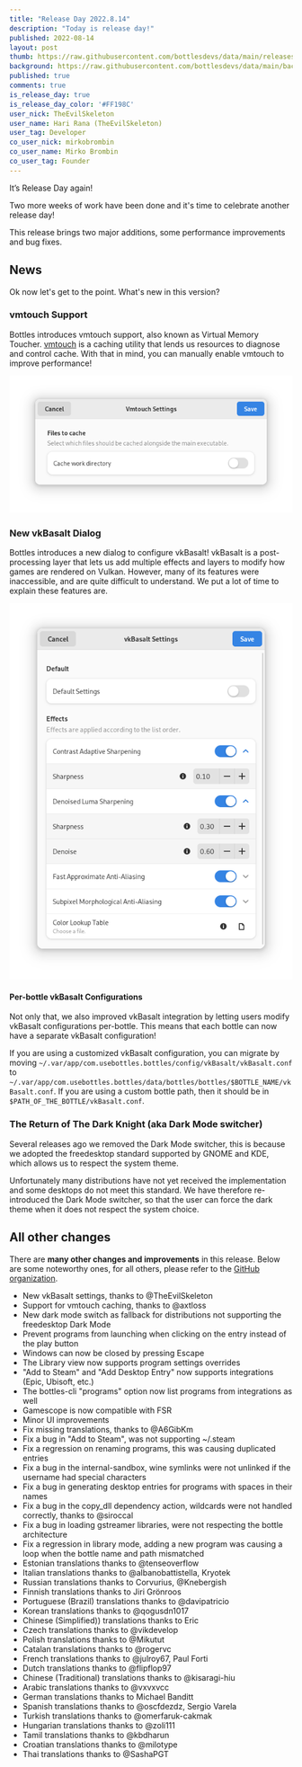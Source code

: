 ```yaml
---
title: "Release Day 2022.8.14"
description: "Today is release day!"
published: 2022-08-14
layout: post
thumb: https://raw.githubusercontent.com/bottlesdevs/data/main/releases/2022.8.14/release-day.png
background: https://raw.githubusercontent.com/bottlesdevs/data/main/backgrounds/2022.8.14.png
published: true
comments: true
is_release_day: true
is_release_day_color: '#FF198C'
user_nick: TheEvilSkeleton
user_name: Hari Rana (TheEvilSkeleton)
user_tag: Developer
co_user_nick: mirkobrombin
co_user_name: Mirko Brombin
co_user_tag: Founder
---
```


It’s Release Day again!

Two more weeks of work have been done and it's time to celebrate another release day!

This release brings two major additions, some performance improvements and bug fixes.

## News
Ok now let's get to the point. What's new in this version?

### vmtouch Support
Bottles introduces vmtouch support, also known as Virtual Memory Toucher.
[vmtouch](https://github.com/hoytech/vmtouch) is a caching utility that lends
us resources to diagnose and control cache. With that in mind, you can manually
enable vmtouch to improve performance!

![](/uploads/vmtouch-dialog.png)

### New vkBasalt Dialog
Bottles introduces a new dialog to configure vkBasalt! vkBasalt is a
post-processing layer that lets us add multiple effects and layers to modify how
games are rendered on Vulkan. However, many of its features were inaccessible,
and are quite difficult to understand. We put a lot of time to explain these
features are.

![](/uploads/vkbasalt-dialog.png)

#### Per-bottle vkBasalt Configurations
Not only that, we also improved vkBasalt integration by letting users modify
vkBasalt configurations per-bottle. This means that each bottle can now have
a separate vkBasalt configuration!

If you are using a customized vkBasalt configuration, you can migrate by moving
`~/.var/app/com.usebottles.bottles/config/vkBasalt/vkBasalt.conf` to
`~/.var/app/com.usebottles.bottles/data/bottles/bottles/$BOTTLE_NAME/vkBasalt.conf`.
If you are using a custom bottle path, then it should be in
`$PATH_OF_THE_BOTTLE/vkBasalt.conf`.

### The Return of The Dark Knight (aka Dark Mode switcher)
Several releases ago we removed the Dark Mode switcher, this is because we adopted 
the freedesktop standard supported by GNOME and KDE, which allows us to respect the 
system theme.

Unfortunately many distributions have not yet received the implementation and some 
desktops do not meet this standard. We have therefore re-introduced the Dark Mode 
switcher, so that the user can force the dark theme when it does not respect the 
system choice.

## All other changes
There are **many other changes and improvements** in this release. Below are 
some noteworthy ones, for all others, please refer to the 
[GitHub organization](https://github.com/bottlesdevs).

 * New vkBasalt settings, thanks to @TheEvilSkeleton
 * Support for vmtouch caching, thanks to @axtloss
 * New dark mode switch as fallback for distributions not supporting the freedesktop Dark Mode
 * Prevent programs from launching when clicking on the entry instead of the play button
 * Windows can now be closed by pressing Escape
 * The Library view now supports program settings overrides
 * "Add to Steam" and "Add Desktop Entry" now supports integrations (Epic, Ubisoft, etc.)
 * The bottles-cli "programs" option now list programs from integrations as well
 * Gamescope is now compatible with FSR
 * Minor UI improvements
 * Fix missing translations, thanks to @A6GibKm
 * Fix a bug in "Add to Steam", was not supporting ~/.steam
 * Fix a regression on renaming programs, this was causing duplicated entries
 * Fix a bug in the internal-sandbox, wine symlinks were not unlinked if the username had special characters
 * Fix a bug in generating desktop entries for programs with spaces in their names
 * Fix a bug in the copy_dll dependency action, wildcards were not handled correctly, thanks to @siroccal
 * Fix a bug in loading gstreamer libraries, were not respecting the bottle architecture
 * Fix a regression in library mode, adding a new program was causing a loop when the bottle name and path mismatched
 * Estonian translations thanks to @tenseoverflow  
 * Italian translations thanks to @albanobattistella, Kryotek
 * Russian translations thanks to Corvurius, @Knebergish
 * Finnish translations thanks to Jiri Grönroos
 * Portuguese (Brazil) translations thanks to @davipatricio
 * Korean translations thanks to @qogusdn1017
 * Chinese (Simplified)) translations thanks to Eric  
 * Czech translations thanks to @vikdevelop
 * Polish translations thanks to @Mikutut
 * Catalan translations thanks to @rogervc
 * French translations thanks to @julroy67, Paul Forti
 * Dutch translations thanks to @flipflop97
 * Chinese (Traditional) translations thanks to @kisaragi-hiu
 * Arabic translations thanks to @vxvxvcc
 * German translations thanks to Michael Banditt
 * Spanish translations thanks to @oscfdezdz, Sergio Varela
 * Turkish translations thanks to @omerfaruk-cakmak
 * Hungarian translations thanks to @zoli111
 * Tamil translations thanks to @kbdharun
 * Croatian translations thanks to @milotype
 * Thai translations thanks to @SashaPGT
